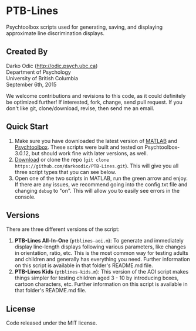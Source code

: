 # PTB-Lines
Psychtoolbox scripts used for generating, saving, and displaying approximate line discrimination displays.

## Created By
Darko Odic (http://odic.psych.ubc.ca) <br />
Department of Psychology <br />
University of British Columbia <br />
September 6th, 2015 <br />

We welcome contributions and revisions to this code, as it could definitely be optimized further! If interested, fork, change, send pull request. If you don't like git, clone/download, revise, then send me an email.

## Quick Start

1. Make sure you have downloaded the latest version of <a href="http://www.mathworks.com/products/matlab/">MATLAB</a> and <a href="http://psychtoolbox.org/">Psychtoolbox</a>. These scripts were built and tested on Psychtoolbox-3.0.12, but should work fine with later versions, as well. 
2. <a href="https://github.com/darkoodic/PTB-Lines/archive/master.zip">Download</a> or clone the repo (`git clone https://github.com/darkoodic/PTB-Lines.git`). This will give you all three script types that you can see below.
3. Open one of the two scripts in MATLAB, run the green arrow and enjoy. If there are any issues, we recommend going into the config.txt file and changing `debug` to "on". This will allow you to easily see errors in the console. 

## Versions
There are three different versions of the script:

1. **PTB-Lines All-In-One** (`ptblines-aoi.m`): To generate and immediately display line-length displays following various parameters, like changes in orientation, ratio, etc. This is the most common way for testing adults and children and generally has everything you need. Further information on this script is available in that folder's README.md file. 
2. **PTB-Lines Kids** (`ptblines-kids.m`): This version of the AOI script makes things simpler for testing children aged 3 - 10 by introducing boxes, cartoon characters, etc. Further information on this script is available in that folder's README.md file. 

## License
Code released under the MIT license.